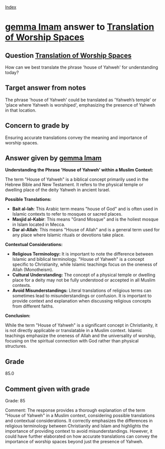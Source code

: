 
[Index](../../index.md)
# [gemma Imam](../../answering_models/gemma_Imam.md) answer to [Translation of Worship Spaces](../../questions/Translation_of_Worship_Spaces.md)

## Question [Translation of Worship Spaces](../../questions/Translation_of_Worship_Spaces.md)
How can we best translate the phrase 'house of Yahweh' for understanding today?

## Target answer from notes
The phrase 'house of Yahweh' could be translated as 'Yahweh’s temple' or 'place where Yahweh is worshiped', emphasizing the presence of Yahweh in that location.

## Concern to grade by
Ensuring accurate translations convey the meaning and importance of worship spaces.

## Answer given by [gemma Imam](../../answering_models/gemma_Imam.md)
**Understanding the Phrase 'House of Yahweh' within a Muslim Context:**

The term "House of Yahweh" is a biblical concept primarily used in the Hebrew Bible and New Testament. It refers to the physical temple or dwelling place of the deity Yahweh in ancient Israel.

**Possible Translations:**

* **Bait al-lah**: This Arabic term means "house of God" and is often used in Islamic contexts to refer to mosques or sacred places.
* **Masjid al-Kabir**: This means "Grand Mosque" and is the holiest mosque in Islam located in Mecca.
* **Dar al-Allah**: This means "House of Allah" and is a general term used for any place where Islamic rituals or devotions take place.

**Contextual Considerations:**

* **Religious Terminology:** It is important to note the difference between Islamic and biblical terminology. "House of Yahweh" is a concept specific to Christianity, while Islamic teachings focus on the oneness of Allah (Monotheism).
* **Cultural Understanding:** The concept of a physical temple or dwelling place for a deity may not be fully understood or accepted in all Muslim contexts.
* **Avoid Misunderstandings:** Literal translations of religious terms can sometimes lead to misunderstandings or confusion. It is important to provide context and explanation when discussing religious concepts from different faiths.

**Conclusion:**

While the term "House of Yahweh" is a significant concept in Christianity, it is not directly applicable or translatable in a Muslim context. Islamic teachings emphasize the oneness of Allah and the universality of worship, focusing on the spiritual connection with God rather than physical structures.

## Grade
85.0

## Comment given with grade
Grade: 85

Comment: The response provides a thorough explanation of the term "House of Yahweh" in a Muslim context, considering possible translations and contextual considerations. It correctly emphasizes the differences in religious terminology between Christianity and Islam and highlights the importance of providing context to avoid misunderstandings. However, it could have further elaborated on how accurate translations can convey the importance of worship spaces beyond just the presence of Yahweh.
